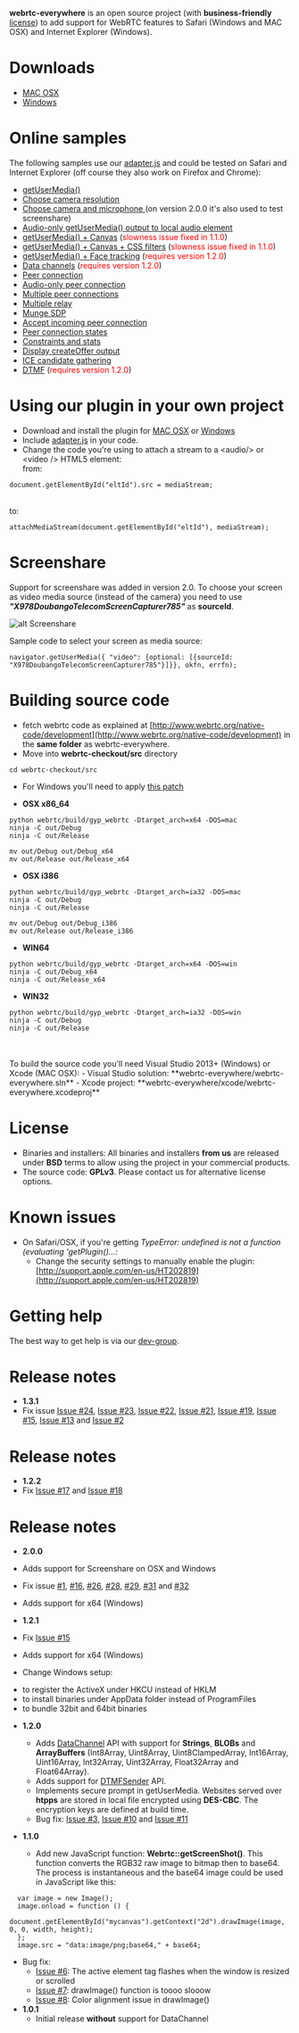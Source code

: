 **webrtc-everywhere** is an open source project (with **business-friendly** <a href="#license">license</a>) to add support for WebRTC features to Safari (Windows and MAC OSX) and Internet Explorer (Windows).

# Downloads
 - <a href="https://doubango.org/webrtc/webrtc-everywhere-10.6.dmg" target="_blank">MAC OSX</a> 
 - <a href="https://doubango.org/webrtc/setup.exe" target="_blank">Windows</a>

# Online samples 
The following samples use our <a href="https://github.com/sarandogou/webrtc/blob/master/samples/web/js/adapter.js" target="_blank">adapter.js</a> and could be tested on Safari and Internet Explorer (off course they also work on Firefox and Chrome): 
 - <a href="https://doubango.org/webrtc/samples/web/content/getusermedia" target="_blank">getUserMedia()</a>
 - <a href="https://doubango.org/webrtc/samples/web/content/getusermedia-resolution" target="_blank">Choose camera resolution</a>
 - <a href="https://doubango.org/webrtc/samples/web/content/getusermedia-source" target="_blank">Choose camera and microphone </a> (on version 2.0.0 it's also used to test screenshare)
 - <a href="https://doubango.org/webrtc/samples/web/content/getusermedia-audio" target="_blank">Audio-only getUserMedia() output to local audio element</a>
 - <a href="https://doubango.org/webrtc/samples/web/content/getusermedia-canvas" target="_blank">getUserMedia() + Canvas</a> (<font color="red">slowness issue fixed in 1.1.0</font>)
 - <a href="https://doubango.org/webrtc/samples/web/content/getusermedia-filter" target="_blank">getUserMedia() + Canvas + CSS filters</a> (<font color="red">slowness issue fixed in 1.1.0</font>)
 - <a href="https://doubango.org/webrtc/samples/web/content/face" target="_blank">getUserMedia() + Face tracking</a> (<font color="red">requires version 1.2.0</font>)
 - <a href="https://doubango.org/webrtc/samples/web/content/datachannel" target="_blank">Data channels</a> (<font color="red">requires version 1.2.0</font>)
 - <a href="https://doubango.org/webrtc/samples/web/content/peerconnection" target="_blank">Peer connection</a>
 - <a href="https://doubango.org/webrtc/samples/web/content/peerconnection-audio" target="_blank">Audio-only peer connection</a>
 - <a href="https://doubango.org/webrtc/samples/web/content/multiple" target="_blank">Multiple peer connections</a>
 - <a href="https://doubango.org/webrtc/samples/web/content/multiple-relay" target="_blank">Multiple relay</a>
 - <a href="https://doubango.org/webrtc/samples/web/content/munge-sdp" target="_blank">Munge SDP</a>
 - <a href="https://doubango.org/webrtc/samples/web/content/pr-answer" target="_blank">Accept incoming peer connection</a>
 - <a href="https://doubango.org/webrtc/samples/web/content/peerconnection-states" target="_blank">Peer connection states</a>
 - <a href="https://doubango.org/webrtc/samples/web/content/constraints" target="_blank">Constraints and stats</a>
 - <a href="https://doubango.org/webrtc/samples/web/content/create-offer" target="_blank">Display createOffer output</a>
 - <a href="https://doubango.org/webrtc/samples/web/content/trickle-ice" target="_blank">ICE candidate gathering</a>
 - <a href="https://doubango.org/webrtc/samples/web/content/trickle-ice" target="_blank">DTMF</a> (<font color="red">requires version 1.2.0</font>)
 


# Using our plugin in your own project
 - Download and install the plugin for <a href="https://doubango.org/webrtc/webrtc-everywhere-i386-10.4.dmg" target="_blank">MAC OSX</a> or <a href="https://doubango.org/webrtc/setup.exe" target="_blank">Windows</a>
 - Include <a href="https://github.com/sarandogou/webrtc/blob/master/samples/web/js/adapter.js" target="_blank">adapter.js</a> in your code.
 - Change the code you're using to attach a stream to a &lt;audio/&gt; or &lt;video /&gt; HTML5 element: <br />
 from:
 ```
 document.getElementById("eltId").src = mediaStream;
  ```
 <br /> to:
  ```
 attachMediaStream(document.getElementById("eltId"), mediaStream);
  ```

# Screenshare
Support for screenshare was added in version 2.0. To choose your screen as video media source (instead of the camera) you need to use ***"X978DoubangoTelecomScreenCapturer785"*** as **sourceId**.

![alt Screenshare](ScreenShare.png)


Sample code to select your screen as media source: 
 ```
 navigator.getUserMedia({ "video": {optional: [{sourceId: "X978DoubangoTelecomScreenCapturer785"}]}}, okfn, errfn);
 ```

# Building source code
 - fetch webrtc code as explained at [http://www.webrtc.org/native-code/development](http://www.webrtc.org/native-code/development) in the **same folder** as webrtc-everywhere.
 - Move into **webrtc-checkout/src** directory <br />
 ```
 cd webrtc-checkout/src
 ```
 - For Windows you'll need to apply [this patch](/webrtc_win.patch)

 - **OSX x86_64**<br />
 ```
 python webrtc/build/gyp_webrtc -Dtarget_arch=x64 -DOS=mac
 ninja -C out/Debug
 ninja -C out/Release

 mv out/Debug out/Debug_x64
 mv out/Release out/Release_x64
 ```
 
 - **OSX i386**<br />
 ```
 python webrtc/build/gyp_webrtc -Dtarget_arch=ia32 -DOS=mac
 ninja -C out/Debug
 ninja -C out/Release

 mv out/Debug out/Debug_i386
 mv out/Release out/Release_i386
 ```
 
 - **WIN64**<br />
 ```
 python webrtc/build/gyp_webrtc -Dtarget_arch=x64 -DOS=win
 ninja -C out/Debug_x64
 ninja -C out/Release_x64
 ```
 
 - **WIN32**<br />
 ```
 python webrtc/build/gyp_webrtc -Dtarget_arch=ia32 -DOS=win
 ninja -C out/Debug
 ninja -C out/Release
 ```
 
<br />
<br />
To build the source code you'll need Visual Studio 2013+ (Windows) or Xcode (MAC OSX):
  - Visual Studio solution: **webrtc-everywhere/webrtc-everywhere.sln**
  - Xcode project: **webrtc-everywhere/xcode/webrtc-everywhere.xcodeproj**

# License
 - Binaries and installers: All binaries and installers **from us** are released under **BSD** terms to allow using the project in your commercial products.
 - The source code: **GPLv3**. Please contact us for alternative license options.

# Known issues
 - On Safari/OSX, if you're getting *TypeError: undefined is not a function (evaluating 'getPlugin()...*:
 	- Change the security settings to manually enable the plugin: [http://support.apple.com/en-us/HT202819](http://support.apple.com/en-us/HT202819)

# Getting help
The best way to get help is via our <a href="https://groups.google.com/forum/#!forum/webrtc-everywhere" target="_blank">dev-group</a>.

# Release notes
 - **1.3.1**
  - Fix issue [Issue #24](../../issues/24), [Issue #23](../../issues/23), [Issue #22](../../issues/22), [Issue #21](../../issues/21), [Issue #19](../../issues/19), [Issue #15](../../issues/15), [Issue #13](../../issues/13) and [Issue #2](../../issues/2)

# Release notes
 - **1.2.2**
  - Fix [Issue #17](../../issues/17) and [Issue #18](../../issues/18)
  
# Release notes
 - **2.0.0**
  - Adds support for Screenshare on OSX and Windows 
  - Fix issue [#1](../../issues/1), [#16](../../issues/16), [#26](../../issues/26), [#28](../../issues/28), [#29](../../issues/29), [#31](../../issues/31) and [#32](../../issues/32)
  - Adds support for x64 (Windows)

 - **1.2.1**
  - Fix [Issue #15](../../issues/15)
  - Adds support for x64 (Windows)
  - Change Windows setup:
   * to register the ActiveX under HKCU instead of HKLM
   * to install binaries under AppData folder instead of ProgramFiles
   * to bundle 32bit and 64bit binaries

 - **1.2.0**
 	- Adds <a href="http://www.w3.org/TR/webrtc/#idl-def-RTCDataChannel" target="_blank">DataChannel</a> API with support for **Strings**, **BLOBs** and **ArrayBuffers** (Int8Array, Uint8Array, Uint8ClampedArray, Int16Array, Uint16Array, Int32Array, Uint32Array, Float32Array and Float64Array).
 	- Adds support for <a href="http://www.w3.org/TR/webrtc/#rtcdtmfsender" target="_blank">DTMFSender</a> API.
 	- Implements secure prompt in getUserMedia. Websites served over **htpps** are stored in local file encrypted using **DES-CBC**. The encryption keys are defined at build time.
   - Bug fix: [Issue #3](../../issues/3), [Issue #10](../../issues/10) and [Issue #11](../../issues/11)

 - **1.1.0**
	- Add new JavaScript function: <b>Webrtc::getScreenShot()</b>. This function converts the RGB32 raw image to bitmap then to base64. The process is instantaneous and the base64 image could be used in JavaScript like this:
  ```
	var image = new Image();
	image.onload = function () {
		document.getElementById("mycanvas").getContext("2d").drawImage(image, 0, 0, width, height);
	};
	image.src = "data:image/png;base64," + base64;
  ```
   - Bug fix:
    	- [Issue #6](../../issues/6): The active element tag flashes when the window is resized or scrolled
    	- [Issue #7](../../issues/7): drawImage() function is toooo slooow
    	- [Issue #8](../../issues/8): Color alignment issue in drawImage()
 - **1.0.1**
	- Initial release **without** support for DataChannel
